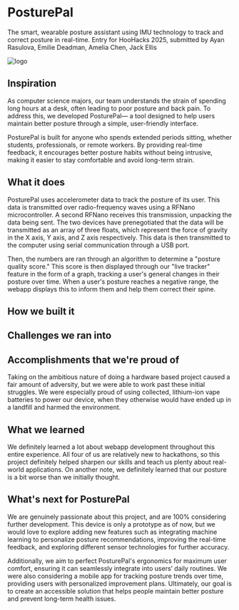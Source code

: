 # PosturePal 
The smart, wearable posture assistant using IMU technology to track and correct posture in real-time.
Entry for HooHacks 2025, submitted by Ayan Rasulova, Emilie Deadman, Amelia Chen, Jack Ellis

![logo](https://github.com/user-attachments/PosturePal/webappscreenshot.png)

## Inspiration
As computer science majors, our team understands the strain of spending long hours at a desk, often leading to poor posture and back pain. To address this, we developed PosturePal— a tool designed to help users maintain better posture through a simple, user-friendly interface.

PosturePal is built for anyone who spends extended periods sitting, whether students, professionals, or remote workers. By providing real-time feedback, it encourages better posture habits without being intrusive, making it easier to stay comfortable and avoid long-term strain.

## What it does
PosturePal uses accelerometer data to track the posture of its user. This data is transmitted over radio-frequency waves using a RFNano microcontroller. A second RFNano receives this transmission, unpacking the data being sent. The two devices have prenegotiated that the data will be transmitted as an array of three floats, which represent the force of gravity in the X axis, Y axis, and Z axis respectively. This data is then transmitted to the computer using serial communication through a USB port. 

Then, the numbers are ran through an algorithm to determine a "posture quality score." This score is then displayed through our "live tracker" feature in the form of a graph, tracking a user's general changes in their posture over time. When a user's posture reaches a negative range, the webapp displays this to inform them and help them correct their spine. 

## How we built it

## Challenges we ran into

## Accomplishments that we're proud of
Taking on the ambitious nature of doing a hardware based project caused a fair amount of adversity, but we were able to work past these initial struggles. We were especially proud of using collected, lithium-ion vape batteries to power our device, when they otherwise would have ended up in a landfill and harmed the environment. 

## What we learned
We definitely learned a lot about webapp development throughout this entire experience. All four of us are relatively new to hackathons, so this project definitely helped sharpen our skills and teach us plenty about real-world applications. On another note, we definitely learned that our posture is a bit worse than we initially thought. 

## What's next for PosturePal
We are genuinely passionate about this project, and are 100% considering further development. This device is only a prototype as of now, but we would love to explore adding new features such as integrating machine learning to personalize posture recommendations, improving the real-time feedback, and exploring different sensor technologies for further accuracy.

Additionally, we aim to perfect PosturePal's ergonomics for maximum user comfort, ensuring it can seamlessly integrate into users’ daily routines. We were also considering a mobile app for tracking posture trends over time, providing users with personalized improvement plans. Ultimately, our goal is to create an accessible solution that helps people maintain better posture and prevent long-term health issues.



